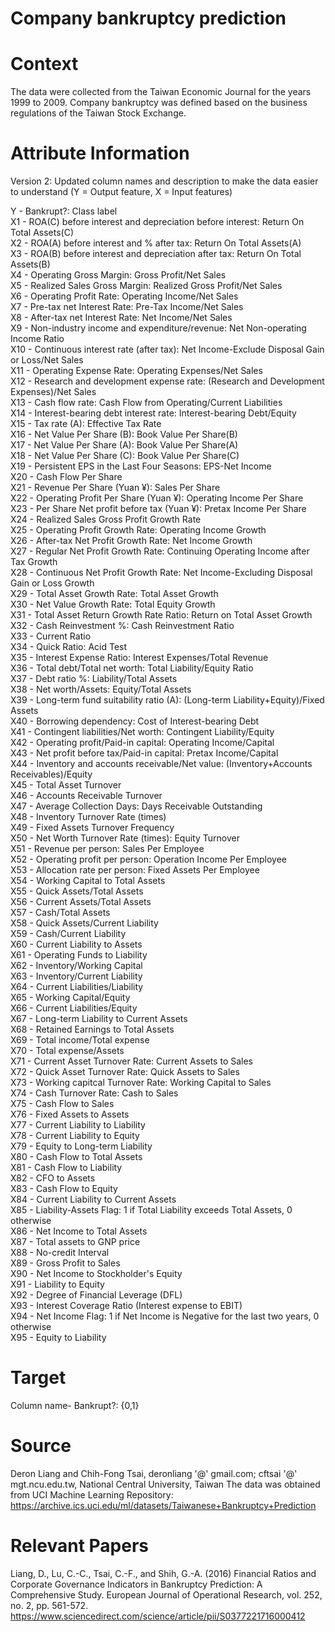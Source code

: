 # Company bankruptcy prediction

# Context
The data were collected from the Taiwan Economic Journal for the years 1999 to 2009. Company bankruptcy was defined based on the business regulations of the Taiwan Stock Exchange.

# Attribute Information
Version 2: Updated column names and description to make the data easier to understand (Y = Output feature, X = Input features)

Y - Bankrupt?: Class label <br>
X1 - ROA(C) before interest and depreciation before interest: Return On Total Assets(C)<br>
X2 - ROA(A) before interest and % after tax: Return On Total Assets(A)<br>
X3 - ROA(B) before interest and depreciation after tax: Return On Total Assets(B)<br>
X4 - Operating Gross Margin: Gross Profit/Net Sales<br>
X5 - Realized Sales Gross Margin: Realized Gross Profit/Net Sales<br>
X6 - Operating Profit Rate: Operating Income/Net Sales<br>
X7 - Pre-tax net Interest Rate: Pre-Tax Income/Net Sales<br>
X8 - After-tax net Interest Rate: Net Income/Net Sales<br>
X9 - Non-industry income and expenditure/revenue: Net Non-operating Income Ratio<br>
X10 - Continuous interest rate (after tax): Net Income-Exclude Disposal Gain or Loss/Net Sales<br>
X11 - Operating Expense Rate: Operating Expenses/Net Sales<br>
X12 - Research and development expense rate: (Research and Development Expenses)/Net Sales<br>
X13 - Cash flow rate: Cash Flow from Operating/Current Liabilities<br>
X14 - Interest-bearing debt interest rate: Interest-bearing Debt/Equity<br>
X15 - Tax rate (A): Effective Tax Rate<br>
X16 - Net Value Per Share (B): Book Value Per Share(B)<br>
X17 - Net Value Per Share (A): Book Value Per Share(A)<br>
X18 - Net Value Per Share (C): Book Value Per Share(C)<br>
X19 - Persistent EPS in the Last Four Seasons: EPS-Net Income<br>
X20 - Cash Flow Per Share<br>
X21 - Revenue Per Share (Yuan ¥): Sales Per Share<br>
X22 - Operating Profit Per Share (Yuan ¥): Operating Income Per Share<br>
X23 - Per Share Net profit before tax (Yuan ¥): Pretax Income Per Share<br>
X24 - Realized Sales Gross Profit Growth Rate<br>
X25 - Operating Profit Growth Rate: Operating Income Growth<br>
X26 - After-tax Net Profit Growth Rate: Net Income Growth<br>
X27 - Regular Net Profit Growth Rate: Continuing Operating Income after Tax Growth<br>
X28 - Continuous Net Profit Growth Rate: Net Income-Excluding Disposal Gain or Loss Growth<br>
X29 - Total Asset Growth Rate: Total Asset Growth<br>
X30 - Net Value Growth Rate: Total Equity Growth<br>
X31 - Total Asset Return Growth Rate Ratio: Return on Total Asset Growth<br>
X32 - Cash Reinvestment %: Cash Reinvestment Ratio<br>
X33 - Current Ratio<br>
X34 - Quick Ratio: Acid Test<br>
X35 - Interest Expense Ratio: Interest Expenses/Total Revenue<br>
X36 - Total debt/Total net worth: Total Liability/Equity Ratio<br>
X37 - Debt ratio %: Liability/Total Assets<br>
X38 - Net worth/Assets: Equity/Total Assets<br>
X39 - Long-term fund suitability ratio (A): (Long-term Liability+Equity)/Fixed Assets<br>
X40 - Borrowing dependency: Cost of Interest-bearing Debt<br>
X41 - Contingent liabilities/Net worth: Contingent Liability/Equity<br>
X42 - Operating profit/Paid-in capital: Operating Income/Capital<br>
X43 - Net profit before tax/Paid-in capital: Pretax Income/Capital<br>
X44 - Inventory and accounts receivable/Net value: (Inventory+Accounts Receivables)/Equity<br>
X45 - Total Asset Turnover<br>
X46 - Accounts Receivable Turnover<br>
X47 - Average Collection Days: Days Receivable Outstanding<br>
X48 - Inventory Turnover Rate (times)<br>
X49 - Fixed Assets Turnover Frequency<br>
X50 - Net Worth Turnover Rate (times): Equity Turnover<br>
X51 - Revenue per person: Sales Per Employee<br>
X52 - Operating profit per person: Operation Income Per Employee<br>
X53 - Allocation rate per person: Fixed Assets Per Employee<br>
X54 - Working Capital to Total Assets<br>
X55 - Quick Assets/Total Assets<br>
X56 - Current Assets/Total Assets<br>
X57 - Cash/Total Assets<br>
X58 - Quick Assets/Current Liability<br>
X59 - Cash/Current Liability<br>
X60 - Current Liability to Assets<br>
X61 - Operating Funds to Liability<br>
X62 - Inventory/Working Capital<br>
X63 - Inventory/Current Liability<br>
X64 - Current Liabilities/Liability<br>
X65 - Working Capital/Equity<br>
X66 - Current Liabilities/Equity<br>
X67 - Long-term Liability to Current Assets<br>
X68 - Retained Earnings to Total Assets<br>
X69 - Total income/Total expense<br>
X70 - Total expense/Assets<br>
X71 - Current Asset Turnover Rate: Current Assets to Sales<br>
X72 - Quick Asset Turnover Rate: Quick Assets to Sales<br>
X73 - Working capitcal Turnover Rate: Working Capital to Sales<br>
X74 - Cash Turnover Rate: Cash to Sales<br>
X75 - Cash Flow to Sales<br>
X76 - Fixed Assets to Assets<br>
X77 - Current Liability to Liability<br>
X78 - Current Liability to Equity<br>
X79 - Equity to Long-term Liability<br>
X80 - Cash Flow to Total Assets<br>
X81 - Cash Flow to Liability<br>
X82 - CFO to Assets<br>
X83 - Cash Flow to Equity<br>
X84 - Current Liability to Current Assets<br>
X85 - Liability-Assets Flag: 1 if Total Liability exceeds Total Assets, 0 otherwise<br>
X86 - Net Income to Total Assets<br>
X87 - Total assets to GNP price<br>
X88 - No-credit Interval<br>
X89 - Gross Profit to Sales<br>
X90 - Net Income to Stockholder's Equity<br>
X91 - Liability to Equity<br>
X92 - Degree of Financial Leverage (DFL)<br>
X93 - Interest Coverage Ratio (Interest expense to EBIT)<br>
X94 - Net Income Flag: 1 if Net Income is Negative for the last two years, 0 otherwise<br>
X95 - Equity to Liability<br>

# Target
Column name- Bankrupt?: {0,1}

# Source
Deron Liang and Chih-Fong Tsai, deronliang '@' gmail.com; cftsai '@' mgt.ncu.edu.tw, National Central University, Taiwan
The data was obtained from UCI Machine Learning Repository: https://archive.ics.uci.edu/ml/datasets/Taiwanese+Bankruptcy+Prediction

# Relevant Papers
Liang, D., Lu, C.-C., Tsai, C.-F., and Shih, G.-A. (2016) Financial Ratios and Corporate Governance Indicators in Bankruptcy Prediction: A Comprehensive Study. European Journal of Operational Research, vol. 252, no. 2, pp. 561-572.
https://www.sciencedirect.com/science/article/pii/S0377221716000412

